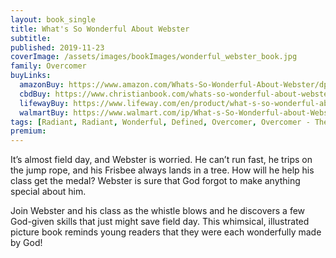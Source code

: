 ```yaml
---
layout: book_single
title: What's So Wonderful About Webster
subtitle:
published: 2019-11-23
coverImage: /assets/images/bookImages/wonderful_webster_book.jpg
family: Overcomer
buyLinks:
  amazonBuy: https://www.amazon.com/Whats-So-Wonderful-About-Webster/dp/1535949864/ref=sr_1_1?keywords=Wonderful+Webster+Kendrick&qid=1637275255&qsid=141-6196979-4180442&sr=8-1&sres=1535949864%2C1535949856%2CB001QB5SS6
  cbdBuy: https://www.christianbook.com/whats-so-wonderful-about-webster/stephen-kendrick/9781535949866/pd/949866?event=ESRCN
  lifewayBuy: https://www.lifeway.com/en/product/what-s-so-wonderful-about-webster-P005813513
  walmartBuy: https://www.walmart.com/ip/What-s-So-Wonderful-about-Webster-Hardcover-9781535949866/220276678
tags: [Radiant, Radiant, Wonderful, Defined, Overcomer, Overcomer - The Novel]
premium:
---
```

It’s almost field day, and Webster is worried. He can’t run fast, he trips on the jump rope, and his Frisbee always lands in a tree. How will he help his class get the medal? Webster is sure that God forgot to make anything special about him.

Join Webster and his class as the whistle blows and he discovers a few God-given skills that just might save field day. This whimsical, illustrated picture book reminds young readers that they were each wonderfully made by God!
